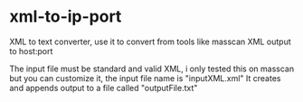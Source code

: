 # xml-to-ip-port
XML to text converter, use it to convert from tools like masscan XML output to host:port


The input file must be standard and valid XML, i only tested this on masscan but you can customize it, the input file name is "inputXML.xml"
It creates and appends output to a file called "outputFile.txt"
